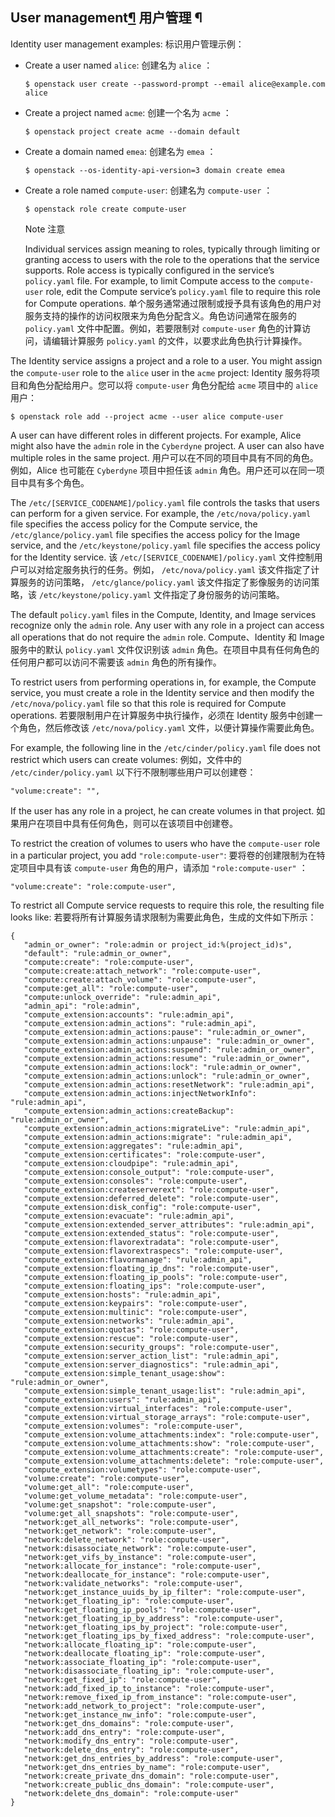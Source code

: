 ## User management[¶](https://docs.openstack.org/keystone/yoga/admin/identity-concepts.html#user-management) 用户管理 ¶

Identity user management examples:
标识用户管理示例：

- Create a user named `alice`:
  创建名为 `alice` ：

  ```
  $ openstack user create --password-prompt --email alice@example.com alice
  ```

- Create a project named `acme`:
  创建一个名为 `acme` ：

  ```
  $ openstack project create acme --domain default
  ```

- Create a domain named `emea`:
  创建名为 `emea` ：

  ```
  $ openstack --os-identity-api-version=3 domain create emea
  ```

- Create a role named `compute-user`:
  创建名为 `compute-user` ：

  ```
  $ openstack role create compute-user
  ```

  

   

  Note 注意

  

  Individual services assign meaning to roles, typically through limiting or granting access to users with the role to the operations that the service supports. Role access is typically configured in the service’s `policy.yaml` file. For example, to limit Compute access to the `compute-user` role, edit the Compute service’s `policy.yaml` file to require this role for Compute operations.
  单个服务通常通过限制或授予具有该角色的用户对服务支持的操作的访问权限来为角色分配含义。角色访问通常在服务的 `policy.yaml` 文件中配置。例如，若要限制对 `compute-user` 角色的计算访问，请编辑计算服务 `policy.yaml` 的文件，以要求此角色执行计算操作。

The Identity service assigns a project and a role to a user. You might assign the `compute-user` role to the `alice` user in the `acme` project:
Identity 服务将项目和角色分配给用户。您可以将 `compute-user` 角色分配给 `acme` 项目中的 `alice` 用户：

```
$ openstack role add --project acme --user alice compute-user
```

A user can have different roles in different projects. For example, Alice might also have the `admin` role in the `Cyberdyne` project. A user can also have multiple roles in the same project.
用户可以在不同的项目中具有不同的角色。例如，Alice 也可能在 `Cyberdyne` 项目中担任该 `admin` 角色。用户还可以在同一项目中具有多个角色。

The `/etc/[SERVICE_CODENAME]/policy.yaml` file controls the tasks that users can perform for a given service. For example, the `/etc/nova/policy.yaml` file specifies the access policy for the Compute service, the `/etc/glance/policy.yaml` file specifies the access policy for the Image service, and the `/etc/keystone/policy.yaml` file specifies the access policy for the Identity service.
该 `/etc/[SERVICE_CODENAME]/policy.yaml` 文件控制用户可以对给定服务执行的任务。例如， `/etc/nova/policy.yaml` 该文件指定了计算服务的访问策略， `/etc/glance/policy.yaml` 该文件指定了影像服务的访问策略，该 `/etc/keystone/policy.yaml` 文件指定了身份服务的访问策略。

The default `policy.yaml` files in the Compute, Identity, and Image services recognize only the `admin` role. Any user with any role in a project can access all operations that do not require the `admin` role.
Compute、Identity 和 Image 服务中的默认 `policy.yaml` 文件仅识别该 `admin` 角色。在项目中具有任何角色的任何用户都可以访问不需要该 `admin` 角色的所有操作。

To restrict users from performing operations in, for example, the Compute service, you must create a role in the Identity service and then modify the `/etc/nova/policy.yaml` file so that this role is required for Compute operations.
若要限制用户在计算服务中执行操作，必须在 Identity 服务中创建一个角色，然后修改该 `/etc/nova/policy.yaml` 文件，以便计算操作需要此角色。

For example, the following line in the `/etc/cinder/policy.yaml` file does not restrict which users can create volumes:
例如，文件中的 `/etc/cinder/policy.yaml` 以下行不限制哪些用户可以创建卷：

```
"volume:create": "",
```

If the user has any role in a project, he can create volumes in that project.
如果用户在项目中具有任何角色，则可以在该项目中创建卷。

To restrict the creation of volumes to users who have the `compute-user` role in a particular project, you add `"role:compute-user"`:
要将卷的创建限制为在特定项目中具有该 `compute-user` 角色的用户，请添加 `"role:compute-user"` ：

```
"volume:create": "role:compute-user",
```

To restrict all Compute service requests to require this role, the resulting file looks like:
若要将所有计算服务请求限制为需要此角色，生成的文件如下所示：

```
{
   "admin_or_owner": "role:admin or project_id:%(project_id)s",
   "default": "rule:admin_or_owner",
   "compute:create": "role:compute-user",
   "compute:create:attach_network": "role:compute-user",
   "compute:create:attach_volume": "role:compute-user",
   "compute:get_all": "role:compute-user",
   "compute:unlock_override": "rule:admin_api",
   "admin_api": "role:admin",
   "compute_extension:accounts": "rule:admin_api",
   "compute_extension:admin_actions": "rule:admin_api",
   "compute_extension:admin_actions:pause": "rule:admin_or_owner",
   "compute_extension:admin_actions:unpause": "rule:admin_or_owner",
   "compute_extension:admin_actions:suspend": "rule:admin_or_owner",
   "compute_extension:admin_actions:resume": "rule:admin_or_owner",
   "compute_extension:admin_actions:lock": "rule:admin_or_owner",
   "compute_extension:admin_actions:unlock": "rule:admin_or_owner",
   "compute_extension:admin_actions:resetNetwork": "rule:admin_api",
   "compute_extension:admin_actions:injectNetworkInfo": "rule:admin_api",
   "compute_extension:admin_actions:createBackup": "rule:admin_or_owner",
   "compute_extension:admin_actions:migrateLive": "rule:admin_api",
   "compute_extension:admin_actions:migrate": "rule:admin_api",
   "compute_extension:aggregates": "rule:admin_api",
   "compute_extension:certificates": "role:compute-user",
   "compute_extension:cloudpipe": "rule:admin_api",
   "compute_extension:console_output": "role:compute-user",
   "compute_extension:consoles": "role:compute-user",
   "compute_extension:createserverext": "role:compute-user",
   "compute_extension:deferred_delete": "role:compute-user",
   "compute_extension:disk_config": "role:compute-user",
   "compute_extension:evacuate": "rule:admin_api",
   "compute_extension:extended_server_attributes": "rule:admin_api",
   "compute_extension:extended_status": "role:compute-user",
   "compute_extension:flavorextradata": "role:compute-user",
   "compute_extension:flavorextraspecs": "role:compute-user",
   "compute_extension:flavormanage": "rule:admin_api",
   "compute_extension:floating_ip_dns": "role:compute-user",
   "compute_extension:floating_ip_pools": "role:compute-user",
   "compute_extension:floating_ips": "role:compute-user",
   "compute_extension:hosts": "rule:admin_api",
   "compute_extension:keypairs": "role:compute-user",
   "compute_extension:multinic": "role:compute-user",
   "compute_extension:networks": "rule:admin_api",
   "compute_extension:quotas": "role:compute-user",
   "compute_extension:rescue": "role:compute-user",
   "compute_extension:security_groups": "role:compute-user",
   "compute_extension:server_action_list": "rule:admin_api",
   "compute_extension:server_diagnostics": "rule:admin_api",
   "compute_extension:simple_tenant_usage:show": "rule:admin_or_owner",
   "compute_extension:simple_tenant_usage:list": "rule:admin_api",
   "compute_extension:users": "rule:admin_api",
   "compute_extension:virtual_interfaces": "role:compute-user",
   "compute_extension:virtual_storage_arrays": "role:compute-user",
   "compute_extension:volumes": "role:compute-user",
   "compute_extension:volume_attachments:index": "role:compute-user",
   "compute_extension:volume_attachments:show": "role:compute-user",
   "compute_extension:volume_attachments:create": "role:compute-user",
   "compute_extension:volume_attachments:delete": "role:compute-user",
   "compute_extension:volumetypes": "role:compute-user",
   "volume:create": "role:compute-user",
   "volume:get_all": "role:compute-user",
   "volume:get_volume_metadata": "role:compute-user",
   "volume:get_snapshot": "role:compute-user",
   "volume:get_all_snapshots": "role:compute-user",
   "network:get_all_networks": "role:compute-user",
   "network:get_network": "role:compute-user",
   "network:delete_network": "role:compute-user",
   "network:disassociate_network": "role:compute-user",
   "network:get_vifs_by_instance": "role:compute-user",
   "network:allocate_for_instance": "role:compute-user",
   "network:deallocate_for_instance": "role:compute-user",
   "network:validate_networks": "role:compute-user",
   "network:get_instance_uuids_by_ip_filter": "role:compute-user",
   "network:get_floating_ip": "role:compute-user",
   "network:get_floating_ip_pools": "role:compute-user",
   "network:get_floating_ip_by_address": "role:compute-user",
   "network:get_floating_ips_by_project": "role:compute-user",
   "network:get_floating_ips_by_fixed_address": "role:compute-user",
   "network:allocate_floating_ip": "role:compute-user",
   "network:deallocate_floating_ip": "role:compute-user",
   "network:associate_floating_ip": "role:compute-user",
   "network:disassociate_floating_ip": "role:compute-user",
   "network:get_fixed_ip": "role:compute-user",
   "network:add_fixed_ip_to_instance": "role:compute-user",
   "network:remove_fixed_ip_from_instance": "role:compute-user",
   "network:add_network_to_project": "role:compute-user",
   "network:get_instance_nw_info": "role:compute-user",
   "network:get_dns_domains": "role:compute-user",
   "network:add_dns_entry": "role:compute-user",
   "network:modify_dns_entry": "role:compute-user",
   "network:delete_dns_entry": "role:compute-user",
   "network:get_dns_entries_by_address": "role:compute-user",
   "network:get_dns_entries_by_name": "role:compute-user",
   "network:create_private_dns_domain": "role:compute-user",
   "network:create_public_dns_domain": "role:compute-user",
   "network:delete_dns_domain": "role:compute-user"
}
```


